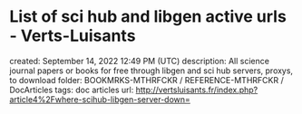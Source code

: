 # List of sci hub and libgen active urls - Verts-Luisants

created: September 14, 2022 12:49 PM (UTC)
description: All science journal papers or books for free through libgen and sci hub servers, proxys, to download
folder: BOOKMRKS-MTHRFCKR / REFERENCE-MTHRFCKR / DocArticles
tags: doc articles
url: http://vertsluisants.fr/index.php?article4%2Fwhere-scihub-libgen-server-down=